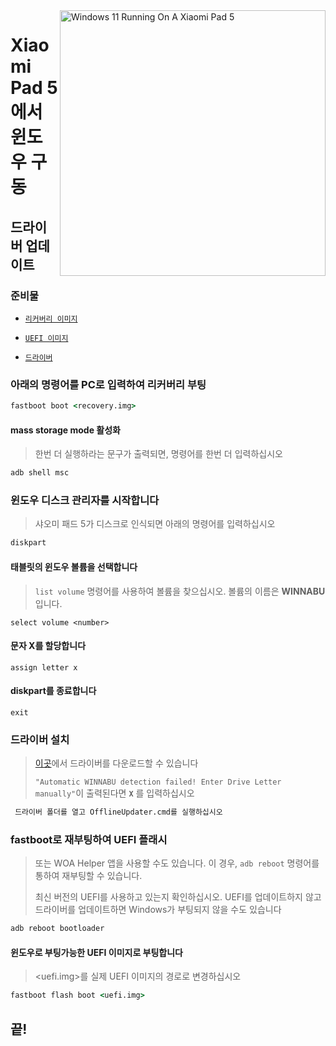 <img align="right" src="https://raw.githubusercontent.com/erdilS/Port-Windows-11-Xiaomi-Pad-5/main/nabu.png" width="425" alt="Windows 11 Running On A Xiaomi Pad 5">

# Xiaomi Pad 5 에서 윈도우 구동

## 드라이버 업데이트

### 준비물
- [```리커버리 이미지```](https://github.com/erdilS/Port-Windows-11-Xiaomi-Pad-5/releases/download/1.0/recovery.img)

- [```UEFI 이미지```](https://github.com/erdilS/Port-Windows-11-Xiaomi-Pad-5/releases/download/UEFI/uefi-v3.img)

- [```드라이버```](https://github.com/map220v/MiPad5-Drivers/releases/latest)

### 아래의 명령어를 PC로 입력하여 리커버리 부팅
```cmd
fastboot boot <recovery.img>
```

#### mass storage mode 활성화
> 한번 더 실행하라는 문구가 출력되면, 명령어를 한번 더 입력하십시오
```cmd
adb shell msc
```

### 윈도우 디스크 관리자를 시작합니다
> 샤오미 패드 5가 디스크로 인식되면 아래의 명령어를 입력하십시오
```cmd
diskpart
```

#### 태블릿의 윈도우 볼륨을 선택합니다
> `list volume` 명령어를 사용하여 볼륨을 찾으십시오. 볼륨의 이름은 **WINNABU** 입니다.
```diskpart
select volume <number>
```

#### 문자 X를 할당합니다
```diskpart
assign letter x
```

#### diskpart를 종료합니다
```diskpart
exit
```

### 드라이버 설치
> [이곳](https://github.com/map220v/MiPad5-Drivers/releases/latest)에서 드라이버를 다운로드할 수 있습니다
>
> `"Automatic WINNABU detection failed! Enter Drive Letter manually"`이 출력된다면 **`X`** 를 입력하십시오
```cmd
 드라이버 폴더를 열고 OfflineUpdater.cmd를 실행하십시오
```

### fastboot로 재부팅하여 UEFI 플래시
> 또는 WOA Helper 앱을 사용할 수도 있습니다. 이 경우, ```adb reboot``` 명령어를 통하여 재부팅할 수 있습니다.
>
> 최신 버전의 UEFI를 사용하고 있는지 확인하십시오. UEFI를 업데이트하지 않고 드라이버를 업데이트하면 Windows가 부팅되지 않을 수도 있습니다
```cmd
adb reboot bootloader
```

#### 윈도우로 부팅가능한 UEFI 이미지로 부팅합니다
> <uefi.img>를 실제 UEFI 이미지의 경로로 변경하십시오
```cmd
fastboot flash boot <uefi.img>
```

## 끝!
